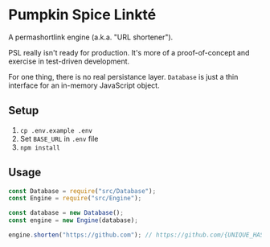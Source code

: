 # Pumpkin Spice Linkté

A permashortlink engine (a.k.a. "URL shortener").

PSL really isn't ready for production. It's more of a proof-of-concept and
exercise in test-driven development.

For one thing, there is no real persistance layer. `Database` is just a thin
interface for an in-memory JavaScript object.

## Setup

1. `cp .env.example .env`
1. Set `BASE_URL` in `.env` file
1. `npm install`

## Usage

```js
const Database = require("src/Database");
const Engine = require("src/Engine");

const database = new Database();
const engine = new Engine(database);

engine.shorten("https://github.com"); // https://github.com/{UNIQUE_HASH}
```
